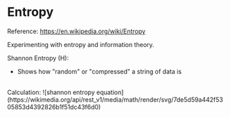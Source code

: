 # Entropy

Reference: https://en.wikipedia.org/wiki/Entropy

Experimenting with entropy and information theory.

Shannon Entropy (H):
- Shows how "random" or "compressed" a string of data is
<br>
Calculation:
![shannon entropy equation](https://wikimedia.org/api/rest_v1/media/math/render/svg/7de5d59a442f5305853d4392826b1f51dc43f6d0)
